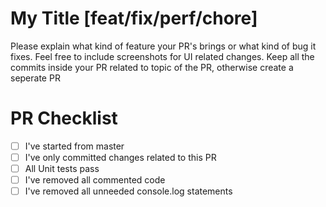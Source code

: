 # My Title [feat/fix/perf/chore]
Please explain what kind of feature your PR's brings or what kind of bug it fixes.
Feel free to include screenshots for UI related changes.
Keep all the commits inside your PR related to topic of the PR, otherwise create a seperate PR

# PR Checklist
- [ ] I've started from master
- [ ] I've only committed changes related to this PR
- [ ] All Unit tests pass
- [ ] I've removed all commented code
- [ ] I've removed all unneeded console.log statements
